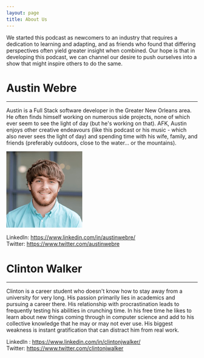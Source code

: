 ```yaml
---
layout: page
title: About Us
---
```

We started this podcast as newcomers to an industry that requires a dedication to learning and adapting, and as friends who found that differing perspectives often yield greater insight when combined. Our hope is that in developing this podcast, we can channel our desire to push ourselves into a show that might inspire others to do the same.

# Austin Webre
<hr />
Austin is a Full Stack software developer in the Greater New Orleans area. He often finds himself working on numerous side projects, none of which ever seem to see the light of day (but he's working on that). AFK, Austin enjoys other creative endeavours (like this podcast or his music - which also never sees the light of day) and spending time with his wife, family, and friends (preferably outdoors, close to the water... or the mountains).

![Austin Webre](/assets/austin.jpeg)

LinkedIn: <https://www.linkedin.com/in/austinwebre/> <br/>
Twitter: <https://www.twitter.com/austinwebre>

# Clinton Walker
<hr />
Clinton is a career student who doesn't know how to stay away from a university for very long. His passion primarily lies in academics and pursuing a career there. His relationship with procrastination leads to frequently testing his abilities in crunching time. In his free time he likes to learn about new things coming through in computer science and add to his collective knowledge that he may or may not ever use. His biggest weakness is instant gratification that can distract him from real work.

LinkedIn : <https://www.linkedin.com/in/clintonjwalker/> <br/>
Twitter: <https://www.twitter.com/clintonjwalker>